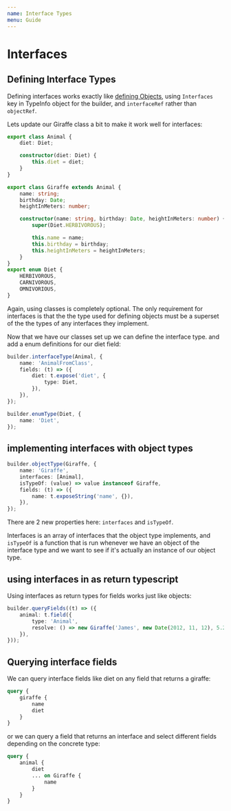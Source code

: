 ```yaml
---
name: Interface Types
menu: Guide
---
```


# Interfaces

## Defining Interface Types

Defining interfaces works exactly like [defining Objects](objects.md), using `Interfaces` key in TypeInfo object for the builder, and `interfaceRef` rather than `objectRef`.

Lets update our Giraffe class a bit to make it work well for interfaces:

```typescript
export class Animal {
    diet: Diet;

    constructor(diet: Diet) {
        this.diet = diet;
    }
}

export class Giraffe extends Animal {
    name: string;
    birthday: Date;
    heightInMeters: number;

    constructor(name: string, birthday: Date, heightInMeters: number) {
        super(Diet.HERBIVOROUS);

        this.name = name;
        this.birthday = birthday;
        this.heightInMeters = heightInMeters;
    }
}
export enum Diet {
    HERBIVOROUS,
    CARNIVOROUS,
    OMNIVORIOUS,
}
```

Again, using classes is completely optional. The only requirement for interfaces is that the the type used for defining objects must be a superset of the the types of any interfaces they implement.

Now that we have our classes set up we can define the interface type. and add a enum definitions for our diet field:

```typescript
builder.interfaceType(Animal, {
    name: 'AnimalFromClass',
    fields: (t) => ({
        diet: t.expose('diet', {
            type: Diet,
        }),
    }),
});

builder.enumType(Diet, {
    name: 'Diet',
});
```

## implementing interfaces with object types

```typescript
builder.objectType(Giraffe, {
    name: 'Giraffe',
    interfaces: [Animal],
    isTypeOf: (value) => value instanceof Giraffe,
    fields: (t) => ({
        name: t.exposeString('name', {}),
    }),
});
```

There are 2 new properties here: `interfaces` and `isTypeOf`.

Interfaces is an array of interfaces that the object type implements, and `isTypeOf` is a function that is run whenever we have an object of the interface type and we want to see if it's actually an instance of our object type.

## using interfaces in as return typescript

Using interfaces as return types for fields works just like objects:

```typescript
builder.queryFields((t) => ({
    animal: t.field({
        type: 'Animal',
        resolve: () => new Giraffe('James', new Date(2012, 11, 12), 5.2),
    }),
}));
```

## Querying interface fields

We can query interface fields like diet on any field that returns a giraffe:

```graphql
query {
    giraffe {
        name
        diet
    }
}
```

or we can query a field that returns an interface and select different fields depending on the concrete type:

```graphql
query {
    animal {
        diet
        ... on Giraffe {
            name
        }
    }
}
```


